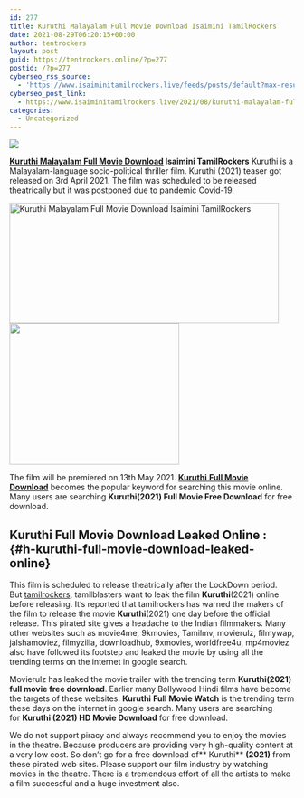 ```yaml
---
id: 277
title: Kuruthi Malayalam Full Movie Download Isaimini TamilRockers
date: 2021-08-29T06:20:15+00:00
author: tentrockers
layout: post
guid: https://tentrockers.online/?p=277
postid: /?p=277
cyberseo_rss_source:
  - 'https://www.isaiminitamilrockers.live/feeds/posts/default?max-results=150&start-index=1'
cyberseo_post_link:
  - https://www.isaiminitamilrockers.live/2021/08/kuruthi-malayalam-full-movie-download.html
categories:
  - Uncategorized
---
```

<div class="media_block">
  <img src="https://1.bp.blogspot.com/-Rern5JY37Co/YRKErsX5FmI/AAAAAAAABGw/iVFvn1tlqlgaQrVScz9ojyfY9mQb3CmgwCLcBGAsYHQ/s72-w476-h213-c/Kuruthi_poster_28072021_1200-compressed.jpg" class="media_thumbnail" />
</div>

<meta content="Kuruthi Malayalam Full Movie Download Isaimini TamilRockers Kuruthi is a Malayalam-language socio-political thriller film. Kuruthi (2021) t..." name="twitter:description" />

  


<center>
</center>

**[Kuruthi Malayalam Full Movie Download](https://www.tamilrockerz.online/kuruthi-malayalam-full-movie-download-tamilrockers/) Isaimini TamilRockers** Kuruthi is a Malayalam-language socio-political thriller film. Kuruthi (2021) teaser got released on 3rd April 2021. The film was scheduled to be released theatrically but it was postponed due to pandemic Covid-19.&nbsp;

<div class="separator">
  <a href="https://1.bp.blogspot.com/-Rern5JY37Co/YRKErsX5FmI/AAAAAAAABGw/iVFvn1tlqlgaQrVScz9ojyfY9mQb3CmgwCLcBGAsYHQ/s1200/Kuruthi_poster_28072021_1200-compressed.jpg"><img loading="lazy" alt="Kuruthi Malayalam Full Movie Download Isaimini TamilRockers" border="0" data-original-height="800" data-original-width="1200" height="213" src="https://1.bp.blogspot.com/-Rern5JY37Co/YRKErsX5FmI/AAAAAAAABGw/iVFvn1tlqlgaQrVScz9ojyfY9mQb3CmgwCLcBGAsYHQ/w476-h213/Kuruthi_poster_28072021_1200-compressed.jpg" width="476" /></a>
</div>



<div class="separator">
  <a href="https://www.tamilrockerz.online/kuruthi-malayalam-full-movie-download-tamilrockers/"><img loading="lazy" border="0" data-original-height="250" data-original-width="300" height="250" src="https://1.bp.blogspot.com/-nfbzYVobUik/YMlpOerzdgI/AAAAAAAAA3Y/aAupsOUs_WMY6Lv7R1OtZhI6OqaRh-YAwCPcBGAYYCw/s0/e854879156f0849f3d27a89db88ed039.png" width="300" /></a>
</div>

The film will be premiered on 13th May 2021.&nbsp;[**Kuruthi**&nbsp;**Full Movie Download**](https://techsambavangal.in/kuruthi-malayalam-movie-2021/)&nbsp;becomes the popular keyword for searching this movie online. Many users are searching&nbsp;**Kuruthi(2021) Full Movie Free Download**&nbsp;for free download.

## **Kuruthi**&nbsp;Full Movie Download Leaked Online : {#h-kuruthi-full-movie-download-leaked-online}

This film is scheduled to release theatrically after the LockDown period. But&nbsp;[tamilrockers](http://www.tamilrockerz.online),&nbsp;tamilblasters&nbsp;want to&nbsp;leak the film&nbsp;**Kuruthi**(2021)&nbsp;online before releasing. It’s reported that tamilrockers has warned the makers of the film to release the movie&nbsp;**Kuruthi**(2021)&nbsp;one day before the official release. This pirated site gives a headache to the Indian filmmakers. Many other websites such as movie4me,&nbsp;9kmovies,&nbsp;Tamilmv,&nbsp;movierulz,&nbsp;filmywap, jalshamoviez,&nbsp;filmyzilla, downloadhub,&nbsp;9xmovies,&nbsp;worldfree4u, mp4moviez also have followed its footstep and leaked the movie by using all the trending terms on the internet in google search.

Movierulz has leaked the movie trailer with the trending term&nbsp;**Kuruthi(2021) full movie free download**. Earlier many Bollywood Hindi films have become the targets of these websites.&nbsp;**Kuruthi**&nbsp;**Full Movie Watch**&nbsp;is the trending term these days on the internet in google search. Many users are searching for&nbsp;**Kuruthi&nbsp;(2021) HD Movie Download**&nbsp;for free download.

We do not support piracy and always recommend you to enjoy the movies in the theatre. Because producers are providing very high-quality content at a very low cost. So don’t go for a free download&nbsp;of**&nbsp;Kuruthi**&nbsp;**(2021)**&nbsp;from these pirated web sites. Please support our film industry by watching movies in the theatre. There is a tremendous effort of all the artists to make a film successful and a huge investment also.

<center>
</center>